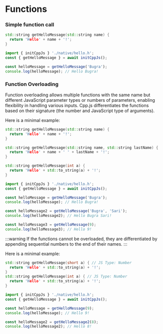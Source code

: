 # Functions
### Simple function call
```cpp title="/src/native/hello.h"
std::string getHelloMessage(std::string name) {
  return 'Hello' + name + '!';
}
```

```js title="/src/index.js"
import { initCppJs } './native/hello.h';
const { getHelloMessage } = await initCppJs();

const helloMessage = getHelloMessage('Bugra');
console.log(helloMessage); // Hello Bugra!
```

### Function Overloading
Function overloading allows multiple functions with the same name but different JavaScript parameter types or numbers of parameters, enabling flexibility in handling various inputs. Cpp.js differentiates the functions based on their signature (the number and JavaScript type of arguments).

Here is a minimal example:
```cpp title="/src/native/hello.h"
std::string getHelloMessage(std::string name) {
  return 'Hello' + name + '!';
}

std::string getHelloMessage(std::string name, std::string lastName) {
  return 'Hello' + name + ' ' + lastName + '!';
}

std::string getHelloMessage(int a) {
  return 'Hello' + std::to_string(a) + '!';
}
```

```js title="/src/index.js"
import { initCppJs } './native/hello.h';
const { getHelloMessage } = await initCppJs();

const helloMessage = getHelloMessage('Bugra');
console.log(helloMessage); // Hello Bugra!

const helloMessage2 = getHelloMessage('Bugra', 'Sari');
console.log(helloMessage2); // Hello Bugra Sari!

const helloMessage3 = getHelloMessage(9);
console.log(helloMessage3); // Hello 9!
```
:::warning
If the functions cannot be overloaded, they are differentiated by appending sequential numbers to the end of their names.
:::

Here is a minimal example:
```cpp title="/src/native/hello.h"
std::string getHelloMessage(short a) { // JS Type: Number
  return 'Hello' + std::to_string(a) + '!';
}
std::string getHelloMessage(int a) { // JS Type: Number
  return 'Hello' + std::to_string(a) + '!';
}
```

```js title="/src/index.js"
import { initCppJs } './native/hello.h';
const { getHelloMessage } = await initCppJs();

const helloMessage = getHelloMessage(9);
console.log(helloMessage); // Hello 9!

const helloMessage2 = getHelloMessage2(8);
console.log(helloMessage2); // Hello 8!
```
